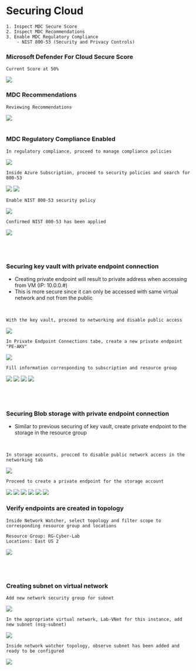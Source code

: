 <link href="./style.css" rel="stylesheet"></link>

# Securing Cloud

    1. Inspect MDC Secure Score
    2. Inspect MDC Recommendations
    3. Enable MDC Regulatory Compliance
        - NIST 800-53 (Security and Privacy Controls)

### Microsoft Defender For Cloud Secure Score

    Current Score at 50%

<img src="./assets/img/MDC1.png" />

### MDC Recommendations

    Reviewing Recommendations

<img src="./assets/img/MDC2.png" />

<br>
<br>

### MDC Regulatory Compliance Enabled

    In regulatory compliance, proceed to manage compliance policies

<img src="./assets/img/MDC3.png" />

    Inside Azure Subscription, proceed to security policies and search for 800-53

<img src="./assets/img/MDC4.png" />
<img src="./assets/img/MDC5.png" />

    Enable NIST 800-53 security policy

<img src="./assets/img/MDC6.png" />

    Confirmed NIST 800-53 has been applied

<img src="./assets/img/MDCnist.png" />

<br>
<br>
<br>
<br>

### Securing key vault with private endpoint connection

- Creating private endpoint will result to private address when accessing from VM (IP: 10.0.0.#)
- This is more secure since it can only be accessed with same virtual network and not from the public

<br>

    With the key vault, proceed to networking and disable public access

<img src="./assets/img/MDCnistKeyVault.png" />

    In Private Endpoint Connections tabe, create a new private endpoint "PE-AKV"

<img src="./assets/img/MDCnistKeyVault1.png" />

    Fill information corresponding to subscription and resource group

<img src="./assets/img/MDCnistKeyVault2.png" />
<img src="./assets/img/MDCnistKeyVault3.png" />
<img src="./assets/img/MDCnistKeyVault4.png" />
<img src="./assets/img/MDCnistKeyVault5.png" />

<br>
<br>
<br>
<br>

### Securing Blob storage with private endpoint connection

- Similar to previous securing of key vault, create private endpoint to the storage in the resource group

<br>

    In storage accounts, procced to disable public network access in the networking tab

<img src="./assets/img/MDCstorage.png" />

    Proceed to create a private endpoint for the storage account

<img src="./assets/img/MDCstorage1.png" />
<img src="./assets/img/MDCstorage2.png" />
<img src="./assets/img/MDCstorage3.png" />
<img src="./assets/img/MDCstorage4.png" />
<img src="./assets/img/MDCstorage5.png" />
<img src="./assets/img/MDCstorage6.png" />

### Verify endpoints are created in topology

    Inside Network Watcher, select topology and filter scope to corresponding resource group and locations

    Resource Group: RG-Cyber-Lab
    Locations: East US 2

<img src="./assets/img/MDCnetworkWatcher.png" />

<br>
<br>
<br>
<br>

### Creating subnet on virtual network

    Add new network security group for subnet

<img src="./assets/img/MDCnsg.png" />

    In the appropriate virtual network, Lab-VNet for this instance, add new subnet (nsg-subnet)

<img src="./assets/img/MDCnsg1.png" />

    Inside network watcher topology, observe subnet has been added and ready to be configured

<img src="./assets/img/MDCnsg2.png" />
